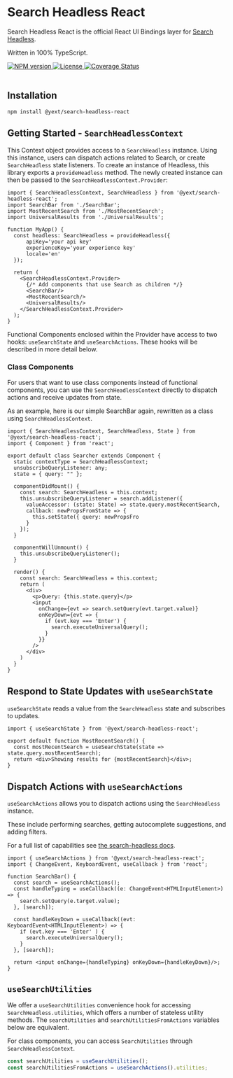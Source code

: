 # Search Headless React

Search Headless React is the official React UI Bindings layer for [Search Headless](https://www.npmjs.com/package/@yext/search-headless).

Written in 100% TypeScript.

<div>
  <a href="https://npmjs.org/package/@yext/search-headless-react">
    <img src="https://img.shields.io/npm/v/@yext/search-headless-react" alt="NPM version"/>
  </a>
  <a href="./LICENSE">
    <img src="https://img.shields.io/badge/License-BSD%203--Clause-blue.svg" alt="License"/>
  </a>
  <a href='https://coveralls.io/github/yext/search-headless-react?branch=main'>
    <img src='https://coveralls.io/repos/github/yext/search-headless-react/badge.svg?branch=main' alt='Coverage Status' />
  </a>
</div>
<br>

## Installation

```shell
npm install @yext/search-headless-react
```

## Getting Started - `SearchHeadlessContext`

This Context object provides access to a `SearchHeadless` instance. Using this instance, users can dispatch actions related to Search, or create
`SearchHeadless` state listeners. To create an instance of Headless, this library exports a `provideHeadless` method. The newly created instance
can then be passed to the `SearchHeadlessContext.Provider`:

```tsx
import { SearchHeadlessContext, SearchHeadless } from '@yext/search-headless-react';
import SearchBar from './SearchBar';
import MostRecentSearch from './MostRecentSearch';
import UniversalResults from './UniversalResults';

function MyApp() {
  const headless: SearchHeadless = provideHeadless({
      apiKey='your api key'
      experienceKey='your experience key'
      locale='en'
  });

  return (
    <SearchHeadlessContext.Provider>
      {/* Add components that use Search as children */}
      <SearchBar/>
      <MostRecentSearch/>
      <UniversalResults/>
    </SearchHeadlessContext.Provider>
  );
}
```

Functional Components enclosed within the Provider have access to two hooks: `useSearchState` and `useSearchActions`. These hooks will be described in
more detail below.

### Class Components

For users that want to use class components instead of functional components, you can use the `SearchHeadlessContext` directly to dispatch actions and receive updates from state.

As an example, here is our simple SearchBar again, rewritten as a class using `SearchHeadlessContext`.

```tsx
import { SearchHeadlessContext, SearchHeadless, State } from '@yext/search-headless-react';
import { Component } from 'react';

export default class Searcher extends Component {
  static contextType = SearchHeadlessContext;
  unsubscribeQueryListener: any;
  state = { query: "" };

  componentDidMount() {
    const search: SearchHeadless = this.context;
    this.unsubscribeQueryListener = search.addListener({
      valueAccessor: (state: State) => state.query.mostRecentSearch,
      callback: newPropsFromState => {
        this.setState({ query: newPropsFro
      }
    });
  }

  componentWillUnmount() {
    this.unsubscribeQueryListener();
  }

  render() {
    const search: SearchHeadless = this.context;
    return (
      <div>
        <p>Query: {this.state.query}</p>
        <input
          onChange={evt => search.setQuery(evt.target.value)}
          onKeyDown={evt => {
            if (evt.key === 'Enter') {
              search.executeUniversalQuery();
            }
          }}
        />
      </div>
    )
  }
}
```

## Respond to State Updates with `useSearchState`

`useSearchState` reads a value from the `SearchHeadless` state and subscribes to updates.

```tsx
import { useSearchState } from '@yext/search-headless-react';

export default function MostRecentSearch() {
  const mostRecentSearch = useSearchState(state => state.query.mostRecentSearch);
  return <div>Showing results for {mostRecentSearch}</div>;
}
```

## Dispatch Actions with `useSearchActions`

`useSearchActions` allows you to dispatch actions using the `SearchHeadless` instance.

These include performing searches, getting autocomplete suggestions, and adding filters.

For a full list of capabilities see [the search-headless docs](https://www.npmjs.com/package/@yext/search-headless).

```tsx
import { useSearchActions } from '@yext/search-headless-react';
import { ChangeEvent, KeyboardEvent, useCallback } from 'react';

function SearchBar() {
  const search = useSearchActions();
  const handleTyping = useCallback((e: ChangeEvent<HTMLInputElement>) => {
    search.setQuery(e.target.value);
  }, [search]);
  
  const handleKeyDown = useCallback((evt: KeyboardEvent<HTMLInputElement>) => {
    if (evt.key === 'Enter' ) {
      search.executeUniversalQuery();
    }
  }, [search]);

  return <input onChange={handleTyping} onKeyDown={handleKeyDown}/>;
}
```

## `useSearchUtilities`

We offer a `useSearchUtilities` convenience hook for accessing `SearchHeadless.utilities`, which offers a number of stateless utility methods.
The `searchUtilities` and `searchUtilitiesFromActions` variables below are equivalent.

For class components, you can access `SearchUtilities` through `SearchHeadlessContext`.

```ts
const searchUtilities = useSearchUtilities();
const searchUtilitiesFromActions = useSearchActions().utilities;
```
